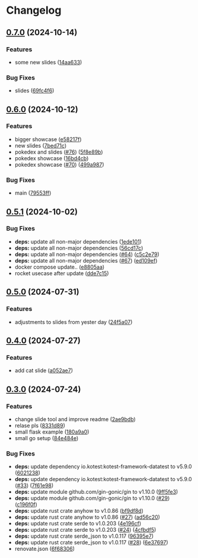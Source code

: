 # Changelog

## [0.7.0](https://github.com/SilenLoc/baselOne2024/compare/v0.6.0...v0.7.0) (2024-10-14)


### Features

* some new slides ([14aa633](https://github.com/SilenLoc/baselOne2024/commit/14aa63358c7d6ab950d7235434e6434f92275bbe))


### Bug Fixes

* slides ([69fc4f6](https://github.com/SilenLoc/baselOne2024/commit/69fc4f6661221a2753727dfdcc1cbd75a2391d73))

## [0.6.0](https://github.com/SilenLoc/baselOne2024/compare/v0.5.1...v0.6.0) (2024-10-12)


### Features

* bigger showcase ([e58217f](https://github.com/SilenLoc/baselOne2024/commit/e58217f903a5c8206dd8c1b0e405641c51c7bb82))
* new slides ([7bed71c](https://github.com/SilenLoc/baselOne2024/commit/7bed71c9cca96edacb7b4ff3241a8aaf88af5aa1))
* pokedex and slides ([#76](https://github.com/SilenLoc/baselOne2024/issues/76)) ([5f8e89b](https://github.com/SilenLoc/baselOne2024/commit/5f8e89b1a725c6892e0377f0f29e27a52b045296))
* pokedex showcase ([16bd4cb](https://github.com/SilenLoc/baselOne2024/commit/16bd4cb1d8af5dba7dbad6b5f82590287e063a4b))
* pokedex showcase ([#70](https://github.com/SilenLoc/baselOne2024/issues/70)) ([499a987](https://github.com/SilenLoc/baselOne2024/commit/499a987dc1690552d0be8fc677d97f86727dfd7a))


### Bug Fixes

* main ([79553ff](https://github.com/SilenLoc/baselOne2024/commit/79553ff211e7f2cc2a6e2d9b0e18e355cf5de314))

## [0.5.1](https://github.com/SilenLoc/baselOne2024/compare/v0.5.0...v0.5.1) (2024-10-02)


### Bug Fixes

* **deps:** update all non-major dependencies ([1ede101](https://github.com/SilenLoc/baselOne2024/commit/1ede101497bb00c1cffa179a68dbf6d1cd321c03))
* **deps:** update all non-major dependencies ([56cd17c](https://github.com/SilenLoc/baselOne2024/commit/56cd17c7ed1cf88c919005b08ad974ec3827deb6))
* **deps:** update all non-major dependencies ([#64](https://github.com/SilenLoc/baselOne2024/issues/64)) ([c5c2e79](https://github.com/SilenLoc/baselOne2024/commit/c5c2e7997c45da92ceafeb263f50a433378c6e10))
* **deps:** update all non-major dependencies ([#67](https://github.com/SilenLoc/baselOne2024/issues/67)) ([ed109ef](https://github.com/SilenLoc/baselOne2024/commit/ed109ef676aa73287a604dcd4e7a4e00c3117d56))
* docker compose update.. ([e8805aa](https://github.com/SilenLoc/baselOne2024/commit/e8805aa690da818bb53f605c269784826f5f39e6))
* rocket usecase after update ([dde7c15](https://github.com/SilenLoc/baselOne2024/commit/dde7c154afaed4094b08e3810143efb2fbb42828))

## [0.5.0](https://github.com/SilenLoc/baselOne2024/compare/v0.4.0...v0.5.0) (2024-07-31)


### Features

* adjustments to slides from yester day ([24f5a07](https://github.com/SilenLoc/baselOne2024/commit/24f5a0754003dedb160f2275f41e76707253e71e))

## [0.4.0](https://github.com/SilenLoc/baselOne2024/compare/v0.3.0...v0.4.0) (2024-07-27)


### Features

* add cat slide ([a052ae7](https://github.com/SilenLoc/baselOne2024/commit/a052ae7f87569015e89e8c1960390b99cf154f39))

## [0.3.0](https://github.com/SilenLoc/baselOne2024/compare/0.2.0...v0.3.0) (2024-07-24)


### Features

* change slide tool and improve readme ([2ae9bdb](https://github.com/SilenLoc/baselOne2024/commit/2ae9bdb14772038e6a8b49fb20f8158a5d5f72bb))
* relase pls ([8331d89](https://github.com/SilenLoc/baselOne2024/commit/8331d8971eb30494822db7ae5ca755355076890d))
* small flask example ([180a9a0](https://github.com/SilenLoc/baselOne2024/commit/180a9a0a71411a0624cdd81f56a2d3f86029dd67))
* small go setup ([84e484e](https://github.com/SilenLoc/baselOne2024/commit/84e484e2b29da0dd46651779b716b435ce0f1732))


### Bug Fixes

* **deps:** update dependency io.kotest:kotest-framework-datatest to v5.9.0 ([6021238](https://github.com/SilenLoc/baselOne2024/commit/60212387486d4b37e556b3c52e15d9751e8610f8))
* **deps:** update dependency io.kotest:kotest-framework-datatest to v5.9.0 ([#33](https://github.com/SilenLoc/baselOne2024/issues/33)) ([7f61e98](https://github.com/SilenLoc/baselOne2024/commit/7f61e98bcb01e6d46b1be517f68ef8dc38aea4b7))
* **deps:** update module github.com/gin-gonic/gin to v1.10.0 ([9ff5fe3](https://github.com/SilenLoc/baselOne2024/commit/9ff5fe30c9d981a6c03d5357b6142025211d9fff))
* **deps:** update module github.com/gin-gonic/gin to v1.10.0 ([#29](https://github.com/SilenLoc/baselOne2024/issues/29)) ([c196f0f](https://github.com/SilenLoc/baselOne2024/commit/c196f0f907911d487af91cf8869d8592626ebcf9))
* **deps:** update rust crate anyhow to v1.0.86 ([bf9df8d](https://github.com/SilenLoc/baselOne2024/commit/bf9df8da29ffa2e900273719e07c05e8c50ea347))
* **deps:** update rust crate anyhow to v1.0.86 ([#27](https://github.com/SilenLoc/baselOne2024/issues/27)) ([ad56c20](https://github.com/SilenLoc/baselOne2024/commit/ad56c20baabfd249ed2ba36c6a608ddffb672c91))
* **deps:** update rust crate serde to v1.0.203 ([4e196cf](https://github.com/SilenLoc/baselOne2024/commit/4e196cf7e5a5a21e0939b7d2c10246dd173ce947))
* **deps:** update rust crate serde to v1.0.203 ([#24](https://github.com/SilenLoc/baselOne2024/issues/24)) ([4cfbdf5](https://github.com/SilenLoc/baselOne2024/commit/4cfbdf59c7e85e940e2f5184c55b52de4f627d7d))
* **deps:** update rust crate serde_json to v1.0.117 ([96395e7](https://github.com/SilenLoc/baselOne2024/commit/96395e7628f391d6cd8552f59dfc526510492d17))
* **deps:** update rust crate serde_json to v1.0.117 ([#28](https://github.com/SilenLoc/baselOne2024/issues/28)) ([6e37697](https://github.com/SilenLoc/baselOne2024/commit/6e3769781d9c35458a13f2b99372e7dd2880e69e))
* renovate.json ([6f68306](https://github.com/SilenLoc/baselOne2024/commit/6f68306d58b00cfc9ca7fbe389768004fbdf8fed))

